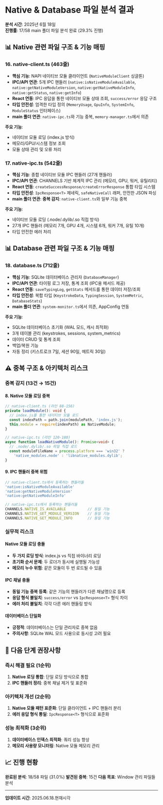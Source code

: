 # Native & Database 파일 분석 결과

**분석 시간**: 2025년 6월 18일  
**진행률**: 17/58 main 폴더 파일 분석 완료 (29.3% 진행)

## 📊 Native 관련 파일 구조 & 기능 매핑

### **16. native-client.ts (463줄)**
- **핵심 기능**: NAPI 네이티브 모듈 클라이언트 (`NativeModuleClient` 싱글톤)
- **IPC/API 연관**: 5개 IPC 핸들러 (`native:isNativeModuleAvailable`, `native:getNativeModuleVersion`, `native:getNativeModuleInfo`, `native:getStatus`, `native:getInfo`)
- **React 연동**: IPC 응답을 통한 네이티브 모듈 상태 조회, `success/error` 응답 구조
- **타입 안전성**: 엄격한 타입 정의 (`MemoryUsage`, `GpuInfo`, `SystemInfo`, `ModuleStatus` 인터페이스)
- **main 폴더 연관**: `native-ipc.ts`와 기능 중복, `memory-manager.ts`에서 의존

**주요 기능**:
- 네이티브 모듈 로딩 (index.js 방식)
- 메모리/GPU/시스템 정보 조회
- 모듈 상태 관리 및 오류 처리

### **17. native-ipc.ts (542줄)**
- **핵심 기능**: 종합 네이티브 모듈 IPC 핸들러 (27개 핸들러)
- **IPC/API 연관**: CHANNELS 기반 체계적 IPC 관리 (메모리, GPU, 워커, 유틸리티)
- **React 연동**: `createSuccessResponse/createErrorResponse` 통합 타입 시스템
- **타입 안전성**: `IpcResponse<T>` 제네릭, `safeNativeCall` 래퍼, 안전한 JSON 파싱
- **main 폴더 연관**: **중복 감지**: `native-client.ts`와 일부 기능 중복

**주요 기능**:
- 네이티브 모듈 로딩 (.node/.dylib/.so 직접 방식)
- 27개 IPC 핸들러 (메모리 7개, GPU 4개, 시스템 6개, 워커 7개, 유틸 10개)
- 타입 안전한 에러 처리

## 📊 Database 관련 파일 구조 & 기능 매핑

### **18. database.ts (712줄)**
- **핵심 기능**: SQLite 데이터베이스 관리자 (`DatabaseManager`)
- **IPC/API 연관**: 타이핑 로그 저장, 통계 조회 (IPC용 메서드 제공)
- **React 연동**: `saveTypingLog`, `getStats` 메서드를 통한 데이터 저장/조회
- **타입 안전성**: 복합 타입 (`KeystrokeData`, `TypingSession`, `SystemMetric`, `DatabaseStats`)
- **main 폴더 연관**: `system-monitor.ts`에서 의존, AppConfig 연동

**주요 기능**:
- SQLite 데이터베이스 초기화 (WAL 모드, 캐시 최적화)
- 3개 테이블 관리 (keystrokes, sessions, system_metrics)
- 데이터 CRUD 및 통계 조회
- 백업/복원 기능
- 자동 정리 (키스트로크 7일, 세션 90일, 메트릭 30일)

## ⚠️ 중복 구조 & 아키텍처 리스크

### **중복 감지 (13건 → 15건)**

#### **8. Native 모듈 로딩 중복**
```typescript
// native-client.ts (라인 88-156)
private loadModule(): void {
  // index.js를 통한 네이티브 모듈 로드
  const indexPath = path.join(modulePath, 'index.js');
  this.module = require(indexPath) as NativeModule;
}

// native-ipc.ts (라인 120-180)
async function loadNativeModule(): Promise<void> {
  // .node/.dylib/.so 파일 직접 로드
  const moduleFileName = process.platform === 'win32' ? 
    'native_modules.node' : 'libnative_modules.dylib';
}
```

#### **9. IPC 핸들러 중복 위험**
```typescript
// native-client.ts에서 등록하는 핸들러들
'native:isNativeModuleAvailable'
'native:getNativeModuleVersion'
'native:getNativeModuleInfo'

// native-ipc.ts에서 등록하는 핸들러들  
CHANNELS.NATIVE_IS_AVAILABLE          // 동일 기능
CHANNELS.NATIVE_GET_MODULE_VERSION    // 동일 기능
CHANNELS.NATIVE_GET_MODULE_INFO       // 동일 기능
```

### **실무적 리스크**

#### **Native 모듈 로딩 충돌**
- **두 가지 로딩 방식**: index.js vs 직접 바이너리 로딩
- **초기화 순서 문제**: 두 로더가 동시에 실행될 가능성
- **메모리 누수 위험**: 같은 모듈이 두 번 로드될 수 있음

#### **IPC 채널 충돌**
- **동일 기능 중복 등록**: 같은 기능의 핸들러가 다른 채널명으로 등록
- **응답 형식 불일치**: `success/error` vs `IpcResponse<T>` 형식 차이
- **에러 처리 불일치**: 각각 다른 에러 핸들링 방식

#### **데이터베이스 단일화**
- **긍정적**: 데이터베이스는 단일 관리자로 중복 없음
- **주의사항**: SQLite WAL 모드 사용으로 동시성 고려 필요

## 🔧 다음 단계 권장사항

### **즉시 해결 필요 (1순위)**
1. **Native 로딩 통합**: 단일 로딩 방식으로 통합
2. **IPC 핸들러 정리**: 중복 채널 제거 및 표준화

### **아키텍처 개선 (2순위)**
1. **Native 모듈 패턴 표준화**: 단일 클라이언트 + IPC 핸들러 분리
2. **에러 응답 형식 통일**: `IpcResponse<T>` 형식으로 표준화

### **성능 최적화 (3순위)**
1. **데이터베이스 인덱스 최적화**: 쿼리 성능 향상
2. **메모리 사용량 모니터링**: Native 모듈 메모리 관리

## 📈 진행 현황

**완료된 분석**: 18/58 파일 (31.0%)
**발견된 중복**: 15건
**다음 목표**: Window 관리 파일들 분석

---

**업데이트 시간**: 2025.06.18.현재시각
